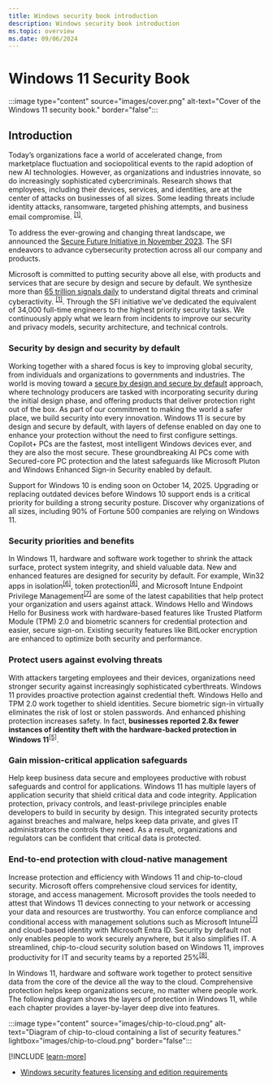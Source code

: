 ```yaml
---
title: Windows security book introduction
description: Windows security book introduction
ms.topic: overview
ms.date: 09/06/2024
---
```


# Windows 11 Security Book

:::image type="content" source="images/cover.png" alt-text="Cover of the Windows 11 security book." border="false":::

## Introduction

Today’s organizations face a world of accelerated change, from marketplace fluctuation and sociopolitical events to the rapid adoption of new AI technologies. However, as organizations and industries innovate, so do increasingly sophisticated cybercriminals. Research shows that employees, including their devices, services, and identities, are at the center of attacks on businesses of all sizes. Some leading threats include identity attacks, ransomware, targeted phishing attempts, and business email compromise. <sup>[\[1\]](conclusion.md#footnote1)</sup>.

To address the ever-growing and changing threat landscape, we announced the [Secure Future Initiative in November 2023][LINK-1]. The SFI endeavors to advance cybersecurity protection across all our company and products. 

Microsoft is committed to putting security above all else, with products and services that are secure by design and secure by default. We synthesize more than [65 trillion signals daily][LINK-2] to understand digital threats and criminal cyberactivity. <sup>[\[1\]](conclusion.md#footnote1)</sup>. Through the SFI initiative we’ve dedicated the equivalent of 34,000 full-time engineers to the highest priority security tasks.  We continuously apply what we learn from incidents to improve our security and privacy models, security architecture, and technical controls.

### Security by design and security by default

Working together with a shared focus is key to improving global security, from individuals and organizations to governments and industries. The world is moving toward a [secure by design and secure by default][LINK-3] approach, where technology producers are tasked with incorporating security during the initial design phase, and offering products that deliver protection right out of the box. As part of our commitment to making the world a safer place, we build security into every innovation. Windows 11 is secure by design and secure by default, with layers of defense enabled on day one to enhance your protection without the need to first configure settings. Copilot+ PCs are the fastest, most intelligent Windows devices ever, and they are also the most secure. These groundbreaking AI PCs come with Secured-core PC protection and the latest safeguards like Microsoft Pluton and Windows Enhanced Sign-in Security enabled by default.

Support for Windows 10 is ending soon on October 14, 2025. Upgrading or replacing outdated devices before Windows 10 support ends is a critical priority for building a strong security posture. Discover why organizations of all sizes, including 90% of Fortune 500 companies are relying on Windows 11.

### Security priorities and benefits

In Windows 11, hardware and software work together to shrink the attack surface, protect system integrity, and shield valuable data. New and enhanced features are designed for security by default. For example, Win32 apps in isolation<sup>[\[6\]](conclusion.md#footnote6)</sup>, token protection<sup>[\[6\]](conclusion.md#footnote6)</sup>, and Microsoft Intune Endpoint Privilege Management<sup>[\[7\]](conclusion.md#footnote7)</sup> are some of the latest capabilities that help protect your organization and users against attack. Windows Hello and Windows Hello for Business work with hardware-based features like Trusted Platform Module (TPM) 2.0 and biometric scanners for credential protection and easier, secure sign-on. Existing security features like BitLocker encryption are enhanced to optimize both security and performance.

### Protect users against evolving threats

With attackers targeting employees and their devices, organizations need stronger security against increasingly sophisticated cyberthreats. Windows 11 provides proactive protection against credential theft. Windows Hello and TPM 2.0 work together to shield identities. Secure biometric sign-in virtually eliminates the risk of lost or stolen passwords. And enhanced phishing protection increases safety. In fact, **businesses reported 2.8x fewer instances of identity theft with the hardware-backed protection in Windows 11**<sup>[\[5\]](conclusion.md#footnote5)</sup>.

### Gain mission-critical application safeguards

Help keep business data secure and employees productive with robust safeguards and control for applications. Windows 11 has multiple layers of application security that shield critical data and code integrity. Application protection, privacy controls, and least-privilege principles enable developers to build in security by design. This integrated security protects against breaches and malware, helps keep data private, and gives IT administrators the controls they need. As a result, organizations and regulators can be confident that critical data is protected.

### End-to-end protection with cloud-native management

Increase protection and efficiency with Windows 11 and chip-to-cloud security. Microsoft offers comprehensive cloud services for identity, storage, and access management. Microsoft provides the tools needed to attest that Windows 11 devices connecting to your network or accessing your data and resources are trustworthy. You can enforce compliance and conditional access with management solutions such as Microsoft Intune<sup>[\[7\]](conclusion.md#footnote7)</sup> and cloud-based identity with Microsoft Entra ID. Security by default not only enables people to work securely anywhere, but it also simplifies IT. A streamlined, chip-to-cloud security solution based on Windows 11, improves productivity for IT and security teams by a reported 25%<sup>[\[8\]](conclusion.md#footnote8)</sup>.

In Windows 11, hardware and software work together to protect sensitive data from the core of the device all the way to the cloud. Comprehensive protection helps keep organizations secure, no matter where people work. The following diagram shows the layers of protection in Windows 11, while each chapter provides a layer-by-layer deep dive into features.

:::image type="content" source="images/chip-to-cloud.png" alt-text="Diagram of chip-to-cloud containing a list of security features." lightbox="images/chip-to-cloud.png" border="false":::

[!INCLUDE [learn-more](includes/learn-more.md)]

- [Windows security features licensing and edition requirements](../licensing-and-edition-requirements.md)

<!--links-->

[LINK-1]: https://www.microsoft.com/en-us/trust-center/security/secure-future-initiative
[LINK-2]: https://www.microsoft.com/en-us/security/security-insider/microsoft-digital-defense-report-2023
[LINK-3]: https://www.cisa.gov/resources-tools/resources/secure-by-design